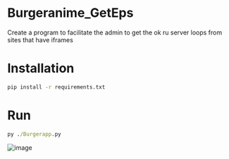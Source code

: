 # Burgeranime_GetEps
Create a program to facilitate the admin to get the ok ru server loops from sites that have iframes
# Installation
```cmd
pip install -r requirements.txt
```
# Run

```cmd
py ./Burgerapp.py

```

![image](https://github.com/amadich/Burgeranime_GetEps/assets/74735976/b32c3324-eb0c-4874-b710-d88be067fc59)
